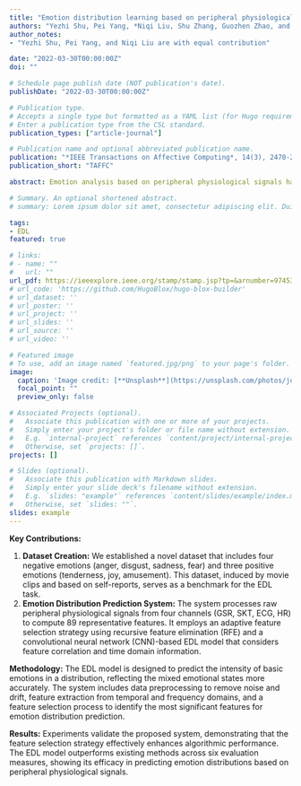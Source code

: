 ```yaml
---
title: "Emotion distribution learning based on peripheral physiological signals"
authors: "Yezhi Shu, Pei Yang, *Niqi Liu, Shu Zhang, Guozhen Zhao, and Yong-Jin Liu"
author_notes:
- "Yezhi Shu, Pei Yang, and Niqi Liu are with equal contribution"

date: "2022-03-30T00:00:00Z"
doi: ""

# Schedule page publish date (NOT publication's date).
publishDate: "2022-03-30T00:00:00Z"

# Publication type.
# Accepts a single type but formatted as a YAML list (for Hugo requirements).
# Enter a publication type from the CSL standard.
publication_types: ["article-journal"]

# Publication name and optional abbreviated publication name.
publication: "*IEEE Transactions on Affective Computing*, 14(3), 2470-2483"
publication_short: "TAFFC"

abstract: Emotion analysis based on peripheral physiological signals has attracted increasing attention recently in affective computing. Previous works usually predict emotional states using a single emotion label for each discrete time. However, in real-world scenarios, it is not sufficient due to the fact that the real-world emotional state is usually a mixture of basic emotions. In this paper, we formulate the emotion analysis as an emotion distribution learning (EDL) problem and make two contributions. First, we establish a standardized dataset containing four negative emotions (anger, disgust, sadness, fear) and three positive emotions (tenderness, joy, amusement), which could be a useful benchmark for the EDL task. Second, we propose an emotion distribution prediction system that has the following distinct characteristics: (1) after processing raw peripheral physiological signals, we compute totally 89 representative features from four channels, i.e., GSR, SKT, ECG, and HR, (2) an adaptive feature selection strategy based on recursive feature elimination (RFE) is used to select the most significant features in our EDL task, and (3) we design a dedicated EDL model based on convolution neural networks that takes information from both the feature correlation and the time domain into consideration. Experiments were conducted to validate our proposed system, and the results indicated that (1) the proposed feature selection strategy effectively selects significant features and improves algorithmic performance, and (2) the proposed EDL model can obtain good results in terms of six evaluation measures and outperform existing methods.

# Summary. An optional shortened abstract.
# summary: Lorem ipsum dolor sit amet, consectetur adipiscing elit. Duis posuere tellus ac convallis placerat. Proin tincidunt magna sed ex sollicitudin condimentum.

tags:
- EDL
featured: true

# links:
# - name: ""
#   url: ""
url_pdf: https://ieeexplore.ieee.org/stamp/stamp.jsp?tp=&arnumber=9745388
# url_code: 'https://github.com/HugoBlox/hugo-blox-builder'
# url_dataset: ''
# url_poster: ''
# url_project: ''
# url_slides: ''
# url_source: ''
# url_video: ''

# Featured image
# To use, add an image named `featured.jpg/png` to your page's folder. 
image:
  caption: 'Image credit: [**Unsplash**](https://unsplash.com/photos/jdD8gXaTZsc)'
  focal_point: ""
  preview_only: false

# Associated Projects (optional).
#   Associate this publication with one or more of your projects.
#   Simply enter your project's folder or file name without extension.
#   E.g. `internal-project` references `content/project/internal-project/index.md`.
#   Otherwise, set `projects: []`.
projects: []

# Slides (optional).
#   Associate this publication with Markdown slides.
#   Simply enter your slide deck's filename without extension.
#   E.g. `slides: "example"` references `content/slides/example/index.md`.
#   Otherwise, set `slides: ""`.
slides: example
---
```


**Key Contributions:**

1. **Dataset Creation:** We established a novel dataset that includes four negative emotions (anger, disgust, sadness, fear) and three positive emotions (tenderness, joy, amusement). This dataset, induced by movie clips and based on self-reports, serves as a benchmark for the EDL task.
2. **Emotion Distribution Prediction System:** The system processes raw peripheral physiological signals from four channels (GSR, SKT, ECG, HR) to compute 89 representative features. It employs an adaptive feature selection strategy using recursive feature elimination (RFE) and a convolutional neural network (CNN)-based EDL model that considers feature correlation and time domain information.

**Methodology:** The EDL model is designed to predict the intensity of basic emotions in a distribution, reflecting the mixed emotional states more accurately. The system includes data preprocessing to remove noise and drift, feature extraction from temporal and frequency domains, and a feature selection process to identify the most significant features for emotion distribution prediction.

**Results:** Experiments validate the proposed system, demonstrating that the feature selection strategy effectively enhances algorithmic performance. The EDL model outperforms existing methods across six evaluation measures, showing its efficacy in predicting emotion distributions based on peripheral physiological signals.
